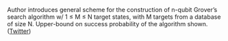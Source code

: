 
Author introduces general scheme for the construction of n-qubit Grover’s search algorithm w/ 1 ≤ M ≤ N target states, with M targets from a database of size N. Upper-bound on success probability of the algorithm shown. ([Twitter](https://twitter.com/JoshuahHeath/status/1326179638863867906))
